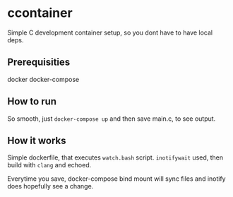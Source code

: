 # ccontainer
Simple C development container setup, so you dont have to have local deps.

## Prerequisities
docker
docker-compose

## How to run
So smooth, just `docker-compose up` and then save main.c, to see output.

## How it works
Simple dockerfile, that executes `watch.bash` script.
`inotifywait` used, then build with `clang` and echoed.

Everytime you save, docker-compose bind mount will sync files and inotify does hopefully see a change.
